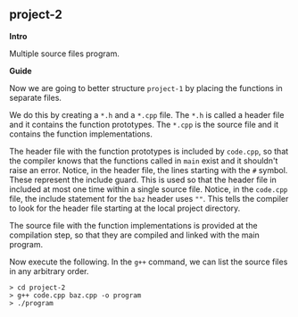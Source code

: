 project-2
---------

**Intro**

Multiple source files program.

**Guide**

Now we are going to better structure `project-1` by placing the functions in separate files.

We do this by creating a `*.h` and a `*.cpp` file. The `*.h` is called a header file and it contains the function prototypes. The `*.cpp` is the source file and it contains the function implementations.

The header file with the function prototypes is included by `code.cpp`, so that the compiler knows that the functions called in `main` exist and it shouldn't raise an error. Notice, in the header file, the lines starting with the `#` symbol. These represent the include guard. This is used so that the header file in included at most one time within a single source file. Notice, in the `code.cpp` file, the include statement for the `baz` header uses `""`. This tells the compiler to look for the header file starting at the local project directory.

The source file with the function implementations is provided at the compilation step, so that they are compiled and linked with the main program.

Now execute the following. In the `g++` command, we can list the source files in any arbitrary order.

```
> cd project-2
> g++ code.cpp baz.cpp -o program
> ./program
```
